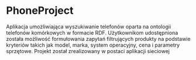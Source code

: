# PhoneProject

Aplikacja umożliwiająca wyszukiwanie telefonów oparta na ontologii telefonów komórkowych
w formacie RDF. Użytkownikom udostępniona została możliwość formułowania zapytań
filtrujących produkty na podstawie kryteriów takich jak model, marka, system operacyjny,
cena i parametry sprzętowe. Projekt został zrealizowany w postaci aplikacji sieciowej